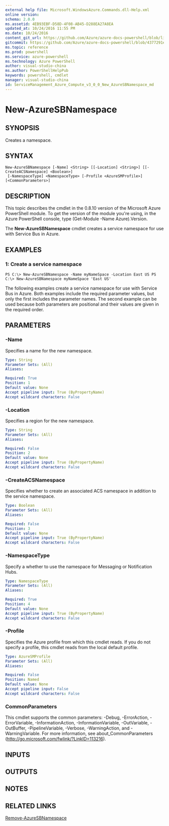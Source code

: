 ```yaml
---
external help file: Microsoft.WindowsAzure.Commands.dll-Help.xml
online version: 
schema: 2.0.0
ms.assetid: 4EB93EBF-D58D-4F08-AB45-D288EA27A8EA
updated_at: 10/24/2016 11:55 PM
ms.date: 10/24/2016
content_git_url: https://github.com/Azure/azure-docs-powershell/blob/live/azureps-cmdlets-docs/ServiceManagement/Azure.Compute/v3.0.0/New-AzureSBNamespace.md
gitcommit: https://github.com/Azure/azure-docs-powershell/blob/4377291ee360e58e2c1c5d644155daf6a0279055/azureps-cmdlets-docs/ServiceManagement/Azure.Compute/v3.0.0/New-AzureSBNamespace.md
ms.topic: reference
ms.prod: powershell
ms.service: azure-powershell
ms.technology: Azure PowerShell
author: visual-studio-china
ms.author: PowerShellHelpPub
keywords: powershell, cmdlet
manager: visual-studio-china
id: ServiceManagement_Azure_Compute_v3_0_0_New_AzureSBNamespace_md
---
```


# New-AzureSBNamespace

## SYNOPSIS
Creates a namespace.

## SYNTAX

```
New-AzureSBNamespace [-Name] <String> [[-Location] <String>] [[-CreateACSNamespace] <Boolean>]
 [-NamespaceType] <NamespaceType> [-Profile <AzureSMProfile>] [<CommonParameters>]
```

## DESCRIPTION
This topic describes the cmdlet in the 0.8.10 version of the Microsoft Azure PowerShell module.
To get the version of the module you're using, in the Azure PowerShell console, type (Get-Module -Name Azure).Version.

The **New-AzureSBNamespace** cmdlet creates a service namespace for use with Service Bus in Azure.

## EXAMPLES

### 1: Create a service namespace
```
PS C:\> New-AzureSBNamespace -Name myNameSpace -Location East US PS C:\> New-AzureSBNamespace myNameSpace 'East US'
```

The following examples create a service namespace for use with Service Bus in Azure.
Both examples include the required parameter values, but only the first includes the parameter names.
The second example can be used because both parameters are positional and their values are given in the required order.

## PARAMETERS

### -Name
Specifies a name for the new namespace.

```yaml
Type: String
Parameter Sets: (All)
Aliases: 

Required: True
Position: 1
Default value: None
Accept pipeline input: True (ByPropertyName)
Accept wildcard characters: False
```

### -Location
Specifies a region for the new namespace.

```yaml
Type: String
Parameter Sets: (All)
Aliases: 

Required: False
Position: 2
Default value: None
Accept pipeline input: True (ByPropertyName)
Accept wildcard characters: False
```

### -CreateACSNamespace
Specifies whether to create an associated ACS namespace in addition to the service namespace.

```yaml
Type: Boolean
Parameter Sets: (All)
Aliases: 

Required: False
Position: 3
Default value: None
Accept pipeline input: True (ByPropertyName)
Accept wildcard characters: False
```

### -NamespaceType
Specify a whether to use the namespace for Messaging or Notification Hubs.

```yaml
Type: NamespaceType
Parameter Sets: (All)
Aliases: 

Required: True
Position: 4
Default value: None
Accept pipeline input: True (ByPropertyName)
Accept wildcard characters: False
```

### -Profile
Specifies the Azure profile from which this cmdlet reads.
If you do not specify a profile, this cmdlet reads from the local default profile.

```yaml
Type: AzureSMProfile
Parameter Sets: (All)
Aliases: 

Required: False
Position: Named
Default value: None
Accept pipeline input: False
Accept wildcard characters: False
```

### CommonParameters
This cmdlet supports the common parameters: -Debug, -ErrorAction, -ErrorVariable, -InformationAction, -InformationVariable, -OutVariable, -OutBuffer, -PipelineVariable, -Verbose, -WarningAction, and -WarningVariable. For more information, see about_CommonParameters (http://go.microsoft.com/fwlink/?LinkID=113216).

## INPUTS

## OUTPUTS

## NOTES

## RELATED LINKS

[Remove-AzureSBNamespace](xref:ServiceManagement/Azure.Compute/v3.0.0/Remove-AzureSBNamespace.md)


